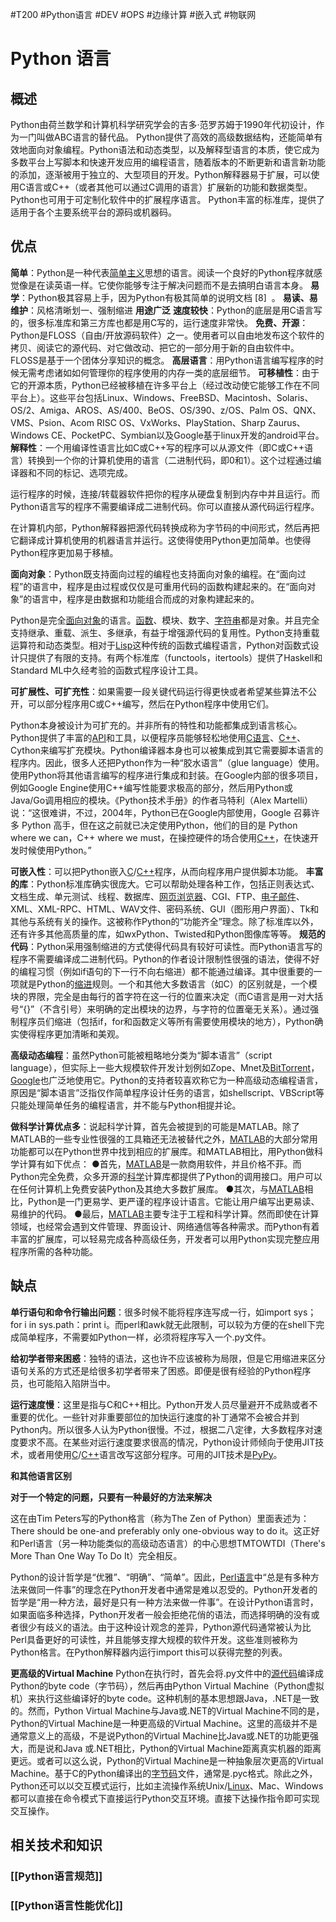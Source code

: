 #T200 #Python语言 #DEV #OPS #边缘计算 #嵌入式 #物联网 
# Python 语言
## 概述

Python由荷兰数学和计算机科学研究学会的吉多·范罗苏姆于1990年代初设计，作为一门叫做ABC语言的替代品。
Python提供了高效的高级数据结构，还能简单有效地面向对象编程。Python语法和动态类型，以及解释型语言的本质，使它成为多数平台上写脚本和快速开发应用的编程语言，随着版本的不断更新和语言新功能的添加，逐渐被用于独立的、大型项目的开发。Python解释器易于扩展，可以使用C语言或C++（或者其他可以通过C调用的语言）扩展新的功能和数据类型。
Python也可用于可定制化软件中的扩展程序语言。
Python丰富的标准库，提供了适用于各个主要系统平台的源码或机器码。


## 优点

**简单**：Python是一种代表[简单主义](https://baike.baidu.com/item/%E7%AE%80%E5%8D%95%E4%B8%BB%E4%B9%89/6711624?fromModule=lemma_inlink)思想的语言。阅读一个良好的Python程序就感觉像是在读英语一样。它使你能够专注于解决问题而不是去搞明白语言本身。
**易学**：Python极其容易上手，因为Python有极其简单的说明文档 [8]  。
**易读、易维护**：风格清晰划一、强制缩进
**用途广泛**
**速度较快**：Python的底层是用C语言写的，很多标准库和第三方库也都是用C写的，运行速度非常快。
**免费、开源**：Python是FLOSS（自由/开放源码软件）之一。使用者可以自由地发布这个软件的拷贝、阅读它的源代码、对它做改动、把它的一部分用于新的自由软件中。FLOSS是基于一个团体分享知识的概念。
**高层语言**：用Python语言编写程序的时候无需考虑诸如如何管理你的程序使用的内存一类的底层细节。
**可移植性**：由于它的开源本质，Python已经被移植在许多平台上（经过改动使它能够工作在不同平台上）。这些平台包括Linux、Windows、FreeBSD、Macintosh、Solaris、OS/2、Amiga、AROS、AS/400、BeOS、OS/390、z/OS、Palm OS、QNX、VMS、Psion、Acom RISC OS、VxWorks、PlayStation、Sharp Zaurus、Windows CE、PocketPC、Symbian以及Google基于linux开发的android平台。
**解释性**：一个用编译性语言比如C或C++写的程序可以从源文件（即C或C++语言）转换到一个你的计算机使用的语言（二进制代码，即0和1）。这个过程通过编译器和不同的标记、选项完成。

运行程序的时候，连接/转载器软件把你的程序从硬盘复制到内存中并且运行。而Python语言写的程序不需要编译成二进制代码。你可以直接从源代码运行程序。

在计算机内部，Python解释器把源代码转换成称为字节码的中间形式，然后再把它翻译成计算机使用的机器语言并运行。这使得使用Python更加简单。也使得Python程序更加易于移植。

**面向对象**：Python既支持面向过程的编程也支持面向对象的编程。在“面向过程”的语言中，程序是由过程或仅仅是可重用代码的函数构建起来的。在“面向对象”的语言中，程序是由数据和功能组合而成的对象构建起来的。

Python是完全[面向对象](https://baike.baidu.com/item/%E9%9D%A2%E5%90%91%E5%AF%B9%E8%B1%A1/2262089?fromModule=lemma_inlink)的语言。[函数](https://baike.baidu.com/item/%E5%87%BD%E6%95%B0/18686609?fromModule=lemma_inlink)、模块、数字、[字符串](https://baike.baidu.com/item/%E5%AD%97%E7%AC%A6%E4%B8%B2/1017763?fromModule=lemma_inlink)都是对象。并且完全支持继承、重载、派生、多继承，有益于增强源代码的复用性。Python支持重载运算符和动态类型。相对于[Lisp](https://baike.baidu.com/item/Lisp/22083?fromModule=lemma_inlink)这种传统的函数式编程语言，Python对函数式设计只提供了有限的支持。有两个标准库（functools，itertools）提供了Haskell和Standard ML中久经考验的函数式程序设计工具。

**可扩展性、可扩充性**：如果需要一段关键代码运行得更快或者希望某些算法不公开，可以部分程序用C或C++编写，然后在Python程序中使用它们。

Python本身被设计为可扩充的。并非所有的特性和功能都集成到语言核心。Python提供了丰富的[API](https://baike.baidu.com/item/API/10154?fromModule=lemma_inlink)和工具，以便程序员能够轻松地使用[C语言](https://baike.baidu.com/item/C%E8%AF%AD%E8%A8%80/105958?fromModule=lemma_inlink)、[C++](https://baike.baidu.com/item/C%2B%2B/99272?fromModule=lemma_inlink)、Cython来编写扩充模块。Python编译器本身也可以被集成到其它需要脚本语言的程序内。因此，很多人还把Python作为一种“胶水语言”（glue language）使用。使用Python将其他语言编写的程序进行集成和封装。在Google内部的很多项目，例如Google Engine使用C++编写性能要求极高的部分，然后用Python或Java/Go调用相应的模块。《Python技术手册》的作者马特利（Alex Martelli）说：“这很难讲，不过，2004年，Python已在Google内部使用，Google 召募许多 Python 高手，但在这之前就已决定使用Python，他们的目的是 Python where we can，C++ where we must，在操控硬件的场合使用[C++](https://baike.baidu.com/item/C%2B%2B/99272?fromModule=lemma_inlink)，在快速开发时候使用Python。”

**可嵌入性**：可以把Python嵌入[C](https://baike.baidu.com/item/C/7252092?fromModule=lemma_inlink)/[C++](https://baike.baidu.com/item/C%2B%2B/99272?fromModule=lemma_inlink)程序，从而向程序用户提供脚本功能。
**丰富的库**：Python标准库确实很庞大。它可以帮助处理各种工作，包括正则表达式、文档生成、单元测试、线程、数据库、[网页浏览器](https://baike.baidu.com/item/%E7%BD%91%E9%A1%B5%E6%B5%8F%E8%A7%88%E5%99%A8/8309940?fromModule=lemma_inlink)、CGI、FTP、[电子邮件](https://baike.baidu.com/item/%E7%94%B5%E5%AD%90%E9%82%AE%E4%BB%B6/111106?fromModule=lemma_inlink)、XML、XML-RPC、HTML、WAV文件、密码系统、GUI（图形用户界面）、Tk和其他与系统有关的操作。这被称作Python的“功能齐全”理念。除了标准库以外，还有许多其他高质量的库，如wxPython、Twisted和Python图像库等等。
**规范的代码**：Python采用强制缩进的方式使得代码具有较好可读性。而Python语言写的程序不需要编译成二进制代码。Python的作者设计限制性很强的语法，使得不好的编程习惯（例如if语句的下一行不向右缩进）都不能通过编译。其中很重要的一项就是Python的[缩进](https://baike.baidu.com/item/%E7%BC%A9%E8%BF%9B/7337492?fromModule=lemma_inlink)规则。一个和其他大多数语言（如C）的区别就是，一个模块的界限，完全是由每行的首字符在这一行的位置来决定（而C语言是用一对大括号“{}”（不含引号）来明确的定出模块的边界，与字符的位置毫无关系）。通过强制程序员们缩进（包括if，for和函数定义等所有需要使用模块的地方），Python确实使得程序更加清晰和美观。

**高级动态编程**：虽然Python可能被粗略地分类为“脚本语言”（script language），但实际上一些大规模软件开发计划例如Zope、Mnet及[BitTorrent](https://baike.baidu.com/item/BitTorrent/142795?fromModule=lemma_inlink)，[Google](https://baike.baidu.com/item/Google/86964?fromModule=lemma_inlink)也广泛地使用它。Python的支持者较喜欢称它为一种高级动态编程语言，原因是“脚本语言”泛指仅作简单程序设计任务的语言，如shellscript、VBScript等只能处理简单任务的编程语言，并不能与Python相提并论。

**做科学计算优点多**：说起科学计算，首先会被提到的可能是MATLAB。除了MATLAB的一些专业性很强的工具箱还无法被替代之外，[MATLAB](https://baike.baidu.com/item/MATLAB/263035?fromModule=lemma_inlink)的大部分常用功能都可以在Python世界中找到相应的扩展库。和MATLAB相比，用Python做科学计算有如下优点：
●首先，[MATLAB](https://baike.baidu.com/item/MATLAB/263035?fromModule=lemma_inlink)是一款商用软件，并且价格不菲。而Python完全免费，众多开源的[科学](https://baike.baidu.com/item/%E7%A7%91%E5%AD%A6/10406?fromModule=lemma_inlink)计算库都提供了Python的调用接口。用户可以在任何计算机上免费安装Python及其绝大多数扩展库。
●其次，与[MATLAB](https://baike.baidu.com/item/MATLAB/263035?fromModule=lemma_inlink)相比，Python是一门更易学、更严谨的程序设计语言。它能让用户编写出更易读、易维护的代码。
●最后，[MATLAB](https://baike.baidu.com/item/MATLAB/263035?fromModule=lemma_inlink)主要专注于工程和科学计算。然而即使在计算领域，也经常会遇到文件管理、界面设计、网络通信等各种需求。而Python有着丰富的扩展库，可以轻易完成各种高级任务，开发者可以用Python实现完整应用程序所需的各种功能。

## 缺点

**单行语句和命令行输出问题**：很多时候不能将程序连写成一行，如import sys；for i in sys.path：print i。而perl和awk就无此限制，可以较为方便的在shell下完成简单程序，不需要如Python一样，必须将程序写入一个.py文件。

**给初学者带来困惑**：独特的语法，这也许不应该被称为局限，但是它用缩进来区分语句关系的方式还是给很多初学者带来了困惑。即便是很有经验的Python程序员，也可能陷入陷阱当中。

**运行速度慢**：这里是指与C和C++相比。Python开发人员尽量避开不成熟或者不重要的优化。一些针对非重要部位的加快运行速度的补丁通常不会被合并到Python内。所以很多人认为Python很慢。不过，根据二八定律，大多数程序对速度要求不高。在某些对运行速度要求很高的情况，Python设计师倾向于使用JIT技术，或者用使用[C](https://baike.baidu.com/item/C/7252092?fromModule=lemma_inlink)/[C++](https://baike.baidu.com/item/C%2B%2B/99272?fromModule=lemma_inlink)语言改写这部分程序。可用的JIT技术是[PyPy](https://baike.baidu.com/item/PyPy/9780733?fromModule=lemma_inlink)。

**和其他语言区别**

**对于一个特定的问题，只要有一种最好的方法来解决**

这在由Tim Peters写的Python格言（称为The Zen of Python）里面表述为：There should be one-and preferably only one-obvious way to do it。这正好和Perl语言（另一种功能类似的高级动态语言）的中心思想TMTOWTDI（There's More Than One Way To Do It）完全相反。

Python的设计哲学是“优雅”、“明确”、“简单”。因此，[Perl语言](https://baike.baidu.com/item/Perl%E8%AF%AD%E8%A8%80/1346108?fromModule=lemma_inlink)中“总是有多种方法来做同一件事”的理念在Python开发者中通常是难以忍受的。Python开发者的哲学是“用一种方法，最好是只有一种方法来做一件事”。在设计Python语言时，如果面临多种选择，Python开发者一般会拒绝花俏的语法，而选择明确的没有或者很少有歧义的语法。由于这种设计观念的差异，Python源代码通常被认为比Perl具备更好的可读性，并且能够支撑大规模的软件开发。这些准则被称为Python格言。在Python解释器内运行import this可以获得完整的列表。

**更高级的Virtual Machine**
Python在执行时，首先会将.py文件中的[源代码](https://baike.baidu.com/item/%E6%BA%90%E4%BB%A3%E7%A0%81/3969?fromModule=lemma_inlink)编译成Python的byte code（字节码），然后再由Python Virtual Machine（Python虚拟机）来执行这些编译好的byte code。这种机制的基本思想跟Java，.NET是一致的。然而，Python Virtual Machine与Java或.NET的Virtual Machine不同的是，Python的Virtual Machine是一种更高级的Virtual Machine。这里的高级并不是通常意义上的高级，不是说Python的Virtual Machine比Java或.NET的功能更强大，而是说和Java 或.NET相比，Python的Virtual Machine距离真实机器的距离更远。或者可以这么说，Python的Virtual Machine是一种抽象层次更高的Virtual Machine。基于C的Python编译出的[字节码](https://baike.baidu.com/item/%E5%AD%97%E8%8A%82%E7%A0%81?fromModule=lemma_inlink)文件，通常是.pyc格式。除此之外，Python还可以以交互模式运行，比如主流操作系统Unix/[Linux](https://baike.baidu.com/item/Linux/27050?fromModule=lemma_inlink)、Mac、Windows都可以直接在命令模式下直接运行Python交互环境。直接下达操作指令即可实现交互操作。


## 相关技术和知识

### [[Python语言规范]]

### [[Python语言性能优化]]

